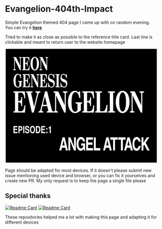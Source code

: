 # Evangelion-404th-Impact
Simple Evangelion themed 404 page I came up with on random evening. You can try it [**here**](https://torusaynim.github.io/Evangelion-404th-Impact/)

Tried to make it as close as possible to the reference title card. Last line is clickable and meant to return user to the website homepage

<p align="center"><img src="reference.png"></p>

Page should be adapted for most devices. If it doesn't please submit new issue mentioning used device and browser, or you can fix it yourselves and create new PR.
My only request is to keep the page a single file please

## Special thanks
[![Readme Card](https://github-readme-stats.vercel.app/api/pin/?username=egoist&repo=evangelion-card&theme=graywhite)](https://github.com/anuraghazra/github-readme-stats)
[![Readme Card](https://github-readme-stats.vercel.app/api/pin/?username=khaledkzy&repo=pixel-vh-vw-converter&theme=graywhite)](https://github.com/anuraghazra/github-readme-stats)

These repositories helped me a lot with making this page and adapting it for different devices
